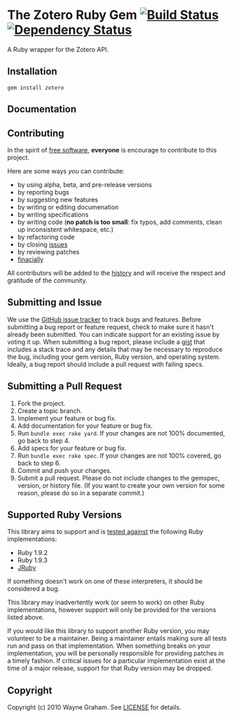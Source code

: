 # The Zotero Ruby Gem [![Build Status](https://secure.travis-ci.org/waynegraham/rZotero.png?branch=rewrite)][travis] [![Dependency Status](https://gemnasium.com/waynegraham/rZotero.png?travis)][gemnasium]

A Ruby wrapper for the Zotero API.

[travis]: http://travis-ci.org/waynegraham/rZotero
[gemnasium]: https://gemnasium.com/waynegraham/rZotero

## <a name="installation"></a>Installation
    
    gem install zotero

## <a name="documentation"></a>Documentation

[documenation]: http://rdoc.info/gems/zotero

[follow]: https://twitter.com/waynegraham

## <a name="contributing"></a>Contributing

In the spirit of [free software][free-sw], **everyone** is encourage to
contribute to this project.

[free-sw]: http://www.fsf.org/licensing/essays/free-sw.html

Here are some ways *you* can contribute:

* by using alpha, beta, and pre-release versions
* by reporting bugs
* by suggesting new features
* by writing or editing documenation
* by writing specifications
* by writing code (**no patch is too small**: fix typos, add comments,
  clean up inconsistent whitespace, etc.)
* by refactoring code
* by closing [issues][]
* by reviewing patches
* [finacially][]

[issues]: https://github.com/waynegraham/zotero/issues
[finacially]: http://pledgie.com/campaigns/16937

All contributors will be added to the [history][] and will receive the
respect and gratitude of the community.

[history]: https://github.com/waynegraham/zotero/blob/master/HISTORY.md

## <a name="issues"></a>Submitting and Issue

We use the [GitHub issue tracker][issues] to track bugs and features. Before
submitting a bug report or feature request, check to make sure it hasn't
already been submitted. You can indicate support for an existing issue by
voting it up. When submitting a bug report, please include a [gist][] that
includes a stack trace and any details that may be necessary to reproduce the
bug, including your gem version, Ruby version, and operating system. Ideally, a
bug report should include a pull request with failing specs.

[gist]: https://gist.github.com/

## <a name="pulls"></a>Submitting a Pull Request
1. Fork the project.
2. Create a topic branch.
3. Implement your feature or bug fix.
4. Add documentation for your feature or bug fix.
5. Run `bundle exec rake yard`. If your changes are not 100% documented, go
   back to step 4.
6. Add specs for your feature or bug fix.
7. Run `bundle exec rake spec`. If your changes are not 100% covered, go back
   to step 6.
8. Commit and push your changes.
9. Submit a pull request. Please do not include changes to the gemspec,
   version, or history file. (If you want to create your own version for some
   reason, please do so in a separate commit.)

## <a name="versions"></a>Supported Ruby Versions
This library aims to support and is [tested against][travis] the following Ruby
implementations:

* Ruby 1.9.2
* Ruby 1.9.3
* [JRuby][]

[jruby]: http://www.jruby.org/

If something doesn't work on one of these interpreters, it should be considered
a bug.

This library may inadvertently work (or seem to work) on other Ruby
implementations, however support will only be provided for the versions listed
above.

If you would like this library to support another Ruby version, you may
volunteer to be a maintainer. Being a maintainer entails making sure all tests
run and pass on that implementation. When something breaks on your
implementation, you will be personally responsible for providing patches in a
timely fashion. If critical issues for a particular implementation exist at the
time of a major release, support for that Ruby version may be dropped.

## <a name="copyright"></a>Copyright
Copyright (c) 2010 Wayne Graham. See [LICENSE][] for details.

[license]: https://github.com/waynegraham/zotero/blob/master/LICENSE

